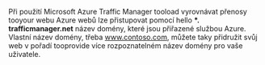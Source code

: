 Při použití Microsoft Azure Traffic Manager tooload vyrovnávat přenosy tooyour webu Azure webů lze přistupovat pomocí hello  **\*. trafficmanager.net** název domény, které jsou přiřazené službou Azure. Vlastní název domény, třeba www.contoso.com, můžete taky přidružit svůj web v pořadí tooprovide více rozpoznatelném název domény pro vaše uživatele.

